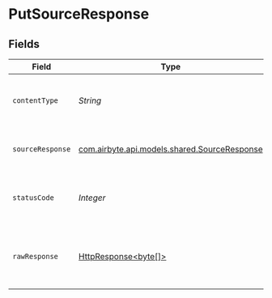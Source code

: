 # PutSourceResponse


## Fields

| Field                                                                                                                                                             | Type                                                                                                                                                              | Required                                                                                                                                                          | Description                                                                                                                                                       | Example                                                                                                                                                           |
| ----------------------------------------------------------------------------------------------------------------------------------------------------------------- | ----------------------------------------------------------------------------------------------------------------------------------------------------------------- | ----------------------------------------------------------------------------------------------------------------------------------------------------------------- | ----------------------------------------------------------------------------------------------------------------------------------------------------------------- | ----------------------------------------------------------------------------------------------------------------------------------------------------------------- |
| `contentType`                                                                                                                                                     | *String*                                                                                                                                                          | :heavy_check_mark:                                                                                                                                                | HTTP response content type for this operation                                                                                                                     |                                                                                                                                                                   |
| `sourceResponse`                                                                                                                                                  | [com.airbyte.api.models.shared.SourceResponse](../../models/shared/SourceResponse.md)                                                                             | :heavy_minus_sign:                                                                                                                                                | Update a source and fully overwrite it                                                                                                                            | {"sourceId":"18dccc91-0ab1-4f72-9ed7-0b8fc27c5826","name":"Analytics Team Postgres","sourceType":"postgres","workspaceId":"871d9b60-11d1-44cb-8c92-c246d53bf87e"} |
| `statusCode`                                                                                                                                                      | *Integer*                                                                                                                                                         | :heavy_check_mark:                                                                                                                                                | HTTP response status code for this operation                                                                                                                      |                                                                                                                                                                   |
| `rawResponse`                                                                                                                                                     | [HttpResponse<byte[]>](https://docs.oracle.com/en/java/javase/11/docs/api/java.net.http/java/net/http/HttpResponse.html)                                          | :heavy_check_mark:                                                                                                                                                | Raw HTTP response; suitable for custom response parsing                                                                                                           |                                                                                                                                                                   |